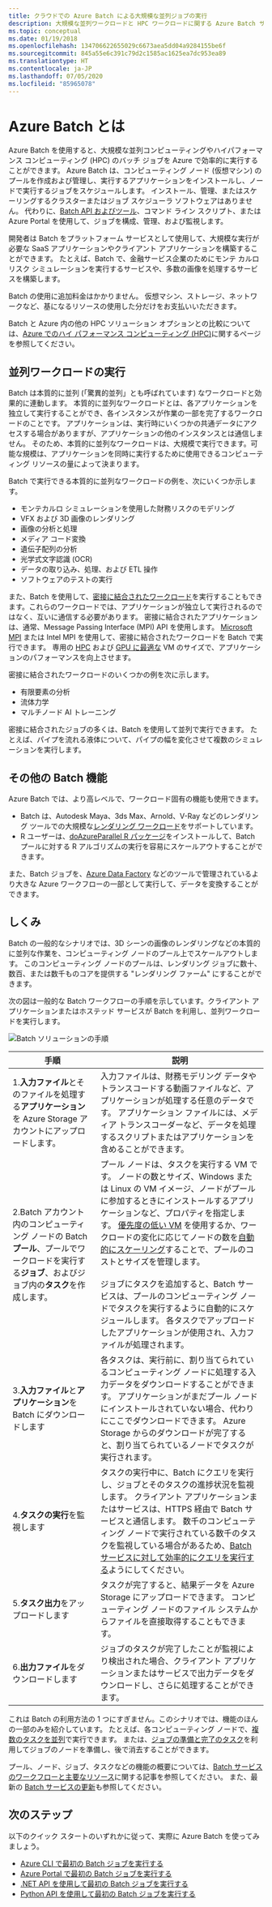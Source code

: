 ```yaml
---
title: クラウドでの Azure Batch による大規模な並列ジョブの実行
description: 大規模な並列ワークロードと HPC ワークロードに関する Azure Batch サービスの使用方法について説明します。
ms.topic: conceptual
ms.date: 01/19/2018
ms.openlocfilehash: 134706622655029c6673aea5dd04a9284155be6f
ms.sourcegitcommit: 845a55e6c391c79d2c1585ac1625ea7dc953ea89
ms.translationtype: HT
ms.contentlocale: ja-JP
ms.lasthandoff: 07/05/2020
ms.locfileid: "85965078"
---
```

# <a name="what-is-azure-batch"></a>Azure Batch とは

Azure Batch を使用すると、大規模な並列コンピューティングやハイパフォーマンス コンピューティング (HPC) のバッチ ジョブを Azure で効率的に実行することができます。 Azure Batch は、コンピューティング ノード (仮想マシン) のプールを作成および管理し、実行するアプリケーションをインストールし、ノードで実行するジョブをスケジュールします。 インストール、管理、またはスケーリングするクラスターまたはジョブ スケジューラ ソフトウェアはありません。 代わりに、[Batch API およびツール](batch-apis-tools.md)、コマンド ライン スクリプト、または Azure Portal を使用して、ジョブを構成、管理、および監視します。 

開発者は Batch をプラットフォーム サービスとして使用して、大規模な実行が必要な SaaS アプリケーションやクライアント アプリケーションを構築することができます。 たとえば、Batch で、金融サービス企業のためにモンテ カルロ リスク シミュレーションを実行するサービスや、多数の画像を処理するサービスを構築します。

Batch の使用に追加料金はかかりません。 仮想マシン、ストレージ、ネットワークなど、基になるリソースの使用した分だけをお支払いいただきます。

Batch と Azure 内の他の HPC ソリューション オプションとの比較については、[Azure でのハイ パフォーマンス コンピューティング (HPC)](/azure/architecture/topics/high-performance-computing/)に関するページを参照してください。

## <a name="run-parallel-workloads"></a>並列ワークロードの実行
Batch は本質的に並列 (「驚異的並列」とも呼ばれています) なワークロードと効果的に連動します。 本質的に並列なワークロードとは、各アプリケーションを独立して実行することができ、各インスタンスが作業の一部を完了するワークロードのことです。 アプリケーションは、実行時にいくつかの共通データにアクセスする場合がありますが、アプリケーションの他のインスタンスとは通信しません。 そのため、本質的に並列なワークロードは、大規模で実行できます。可能な規模は、アプリケーションを同時に実行するために使用できるコンピューティング リソースの量によって決まります。

Batch で実行できる本質的に並列なワークロードの例を、次にいくつか示します。

* モンテカルロ シミュレーションを使用した財務リスクのモデリング
* VFX および 3D 画像のレンダリング
* 画像の分析と処理
* メディア コード変換
* 遺伝子配列の分析
* 光学式文字認識 (OCR)
* データの取り込み、処理、および ETL 操作
* ソフトウェアのテストの実行

また、Batch を使用して、[密接に結合されたワークロード](batch-mpi.md)を実行することもできます。これらのワークロードでは、アプリケーションが独立して実行されるのではなく、互いに通信する必要があります。 密接に結合されたアプリケーションは、通常、Message Passing Interface (MPI) API を使用します。 [Microsoft MPI](/message-passing-interface/microsoft-mpi) または Intel MPI を使用して、密接に結合されたワークロードを Batch で実行できます。 専用の [HPC](../virtual-machines/linux/sizes-hpc.md) および [GPU に最適な](../virtual-machines/linux/sizes-gpu.md) VM のサイズで、アプリケーションのパフォーマンスを向上させます。

密接に結合されたワークロードのいくつかの例を次に示します。
* 有限要素の分析
* 流体力学
* マルチノード AI トレーニング

密接に結合されたジョブの多くは、Batch を使用して並列で実行できます。 たとえば、パイプを流れる液体について、パイプの幅を変化させて複数のシミュレーションを実行します。

## <a name="additional-batch-capabilities"></a>その他の Batch 機能

Azure Batch では、より高レベルで、ワークロード固有の機能も使用できます。
* Batch は、Autodesk Maya、3ds Max、Arnold、V-Ray などのレンダリング ツールでの大規模な[レンダリング ワークロード](batch-rendering-service.md)をサポートしています。 
* R ユーザーは、[doAzureParallel R パッケージ](https://github.com/Azure/doAzureParallel)をインストールして、Batch プールに対する R アルゴリズムの実行を容易にスケールアウトすることができます。

また、Batch ジョブを、[Azure Data Factory](../data-factory/transform-data-using-dotnet-custom-activity.md) などのツールで管理されているより大きな Azure ワークフローの一部として実行して、データを変換することができます。


## <a name="how-it-works"></a>しくみ
Batch の一般的なシナリオでは、3D シーンの画像のレンダリングなどの本質的に並列な作業を、コンピューティング ノードのプール上でスケールアウトします。 このコンピューティング ノードのプールは、レンダリング ジョブに数十、数百、または数千ものコアを提供する "レンダリング ファーム" にすることができます。

次の図は一般的な Batch ワークフローの手順を示しています。クライアント アプリケーションまたはホステッド サービスが Batch を利用し、並列ワークロードを実行します。

![Batch ソリューションの手順](./media/batch-technical-overview/tech_overview_03.png)


|手順  |説明  |
|---------|---------|
|1.**入力ファイル**とそのファイルを処理する**アプリケーション**を Azure Storage アカウントにアップロードします。     |入力ファイルは、財務モデリング データやトランスコードする動画ファイルなど、アプリケーションが処理する任意のデータです。 アプリケーション ファイルには、メディア トランスコーダーなど、データを処理するスクリプトまたはアプリケーションを含めることができます。|
|2.Batch アカウント内のコンピューティング ノードの Batch **プール**、プールでワークロードを実行する**ジョブ**、およびジョブ内の**タスク**を作成します。     | プール ノードは、タスクを実行する VM です。 ノードの数とサイズ、Windows または Linux の VM イメージ、ノードがプールに参加するときにインストールするアプリケーションなど、プロパティを指定します。 [優先度の低い VM](batch-low-pri-vms.md) を使用するか、ワークロードの変化に応じてノードの数を[自動的にスケーリング](batch-automatic-scaling.md)することで、プールのコストとサイズを管理します。 <br/><br/>ジョブにタスクを追加すると、Batch サービスは、プールのコンピューティング ノードでタスクを実行するように自動的にスケジュールします。 各タスクでアップロードしたアプリケーションが使用され、入力ファイルが処理されます。 |
|3.**入力ファイル**と**アプリケーション**を Batch にダウンロードします     |各タスクは、実行前に、割り当てられているコンピューティング ノードに処理する入力データをダウンロードすることができます。 アプリケーションがまだプール ノードにインストールされていない場合、代わりにここでダウンロードできます。 Azure Storage からのダウンロードが完了すると、割り当てられているノードでタスクが実行されます。|
|4.**タスクの実行**を監視します     |タスクの実行中に、Batch にクエリを実行し、ジョブとそのタスクの進捗状況を監視します。 クライアント アプリケーションまたはサービスは、HTTPS 経由で Batch サービスと通信します。 数千のコンピューティング ノードで実行されている数千のタスクを監視している場合があるため、[Batch サービスに対して効率的にクエリを実行する](batch-efficient-list-queries.md)ようにしてください。|
|5.**タスク出力**をアップロードします     |タスクが完了すると、結果データを Azure Storage にアップロードできます。 コンピューティング ノードのファイル システムからファイルを直接取得することもできます。|
|6.**出力ファイル**をダウンロードします     |ジョブのタスクが完了したことが監視により検出された場合、クライアント アプリケーションまたはサービスで出力データをダウンロードし、さらに処理することができます。|




これは Batch の利用方法の 1 つにすぎません。このシナリオでは、機能のほんの一部のみを紹介しています。 たとえば、各コンピューティング ノードで、[複数のタスクを並列](batch-parallel-node-tasks.md)で実行できます。 または、[ジョブの準備と完了のタスク](batch-job-prep-release.md)を利用してジョブのノードを準備し、後で消去することができます。 

プール、ノード、ジョブ、タスクなどの機能の概要については、[Batch サービスのワークフローと主要なリソース](batch-service-workflow-features.md)に関する記事を参照してください。 また、最新の [Batch サービスの更新](https://azure.microsoft.com/updates/?product=batch)も参照してください。

## <a name="next-steps"></a>次のステップ

以下のクイック スタートのいずれかに従って、実際に Azure Batch を使ってみましょう。
* [Azure CLI で最初の Batch ジョブを実行する](quick-create-cli.md)
* [Azure Portal で最初の Batch ジョブを実行する](quick-create-portal.md)
* [.NET API を使用して最初の Batch ジョブを実行する](quick-run-dotnet.md)
* [Python API を使用して最初の Batch ジョブを実行する](quick-run-python.md)

